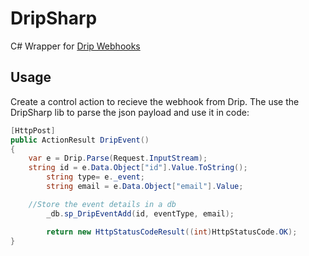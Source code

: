 DripSharp
=========

C# Wrapper for [Drip Webhooks](https://www.getdrip.com/docs/webhooks)

Usage
---

Create a control action to recieve the webhook from Drip. The use the DripSharp lib to parse the json payload and use it in code:


```csharp
[HttpPost]
public ActionResult DripEvent()
{
	var e = Drip.Parse(Request.InputStream);
	string id = e.Data.Object["id"].Value.ToString();
        string type= e._event;
        string email = e.Data.Object["email"].Value;

	//Store the event details in a db
        _db.sp_DripEventAdd(id, eventType, email);

        return new HttpStatusCodeResult((int)HttpStatusCode.OK);
}
```
